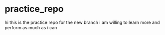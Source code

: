 # practice_repo
hi this is the practice repo for the new branch
i am willing to learn more and perform as much as i can